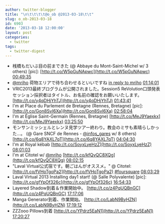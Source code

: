 ```yaml
---
author: twitter-blogger
title: "\n\t\t\t\t@o_ob @2013-03-18\t\t"
slug: o_ob-2013-03-18
id: 6903
date: '2013-03-18 12:00:00'
layout: post
categories:
  - twitter
tags:
  - twitter-digest
---
```


*   桟橋もだいぶ目の前まできた (@ Abbaye du Mont-Saint-Michel w/ 3 others) [pic]: [http://t.co/W5pGuNApwc](http://t.co/W5pGuNApwc) [00:49:35](http://twitter.com/o_ob/statuses/313316188291747841)
*   [@mriho](http://twitter.com/mriho) 荷物エリアで待ち合わせるといいですね [in reply to mriho](http://twitter.com/mriho/statuses/313310556637495296) [01:14:01](http://twitter.com/o_ob/statuses/313322337728593921)
*   VRIC2013最終プログラムが公開されました。Session5 ReVolution口頭発表セッション採択者はタイトル、お名前の確認をお願いいたします。 [http://t.co/y4qDHjYhTJ](http://t.co/y4qDHjYhTJ) [01:43:41](http://twitter.com/o_ob/statuses/313329804764123137)
*   I'm at Place du Parlement de Bretagne (Rennes, Bretagne) [pic]: [http://t.co/Gon8SvI6Xa](http://t.co/Gon8SvI6Xa) [02:58:04](http://twitter.com/o_ob/statuses/313348524261666816)
*   I'm at Église Saint-Germain (Rennes, Bretagne) [http://t.co/MeJ9Yaexkx](http://t.co/MeJ9Yaexkx) [03:25:50](http://twitter.com/o_ob/statuses/313355509887549440)
*   モンサンミッシェルとレンヌ見学ツアー終わり。教会のミサも素晴らしかった...。 (@ Gare SNCF de Rennes - [@infos_gares](http://twitter.com/infos_gares) w/ 8 others) [http://t.co/6q8YAXL7qT](http://t.co/6q8YAXL7qT) [04:04:30](http://twitter.com/o_ob/statuses/313365241314566144)
*   I'm at Royal kébab [http://t.co/SoyxLyeHzZ](http://t.co/SoyxLyeHzZ) [08:01:03](http://twitter.com/o_ob/statuses/313424772337905664)
*   I'm at Citotel w/ [@mriho](http://twitter.com/mriho) [http://t.co/kfQvQC8XQg](http://t.co/kfQvQC8XQg) [08:02:15](http://twitter.com/o_ob/statuses/313425074814328832)
*   "Laval Virtual公式宿です。朝ごはんがオススメ。" @ Citotel: [http://t.co/fVHoTgoPa2](http://t.co/fVHoTgoPa2) [#foursquare](http://search.twitter.com/search?q=%23foursquare) [08:03:29](http://twitter.com/o_ob/statuses/313425385935237120)
*   Laval Virtual 2013 Installing day1 start! (@ Salle Polyvalente) [pic]: [http://t.co/gfYpOf326c](http://t.co/gfYpOf326c) [16:54:33](http://twitter.com/o_ob/statuses/313559032310923264)
*   Layered Shadow到着＆作業開始中。 [http://t.co/z4PqUQBnGC](http://t.co/z4PqUQBnGC) [17:17:06](http://twitter.com/o_ob/statuses/313564707086802944)
*   Manga Generator到着、作業開始。 [http://t.co/LabN9ByHZN](http://t.co/LabN9ByHZN) [17:19:12](http://twitter.com/o_ob/statuses/313565232633094144)
*   ZZZooo Pillows到着 [http://t.co/YPdrz5EaN1](http://t.co/YPdrz5EaN1) [17:20:27](http://twitter.com/o_ob/statuses/313565549315624960)